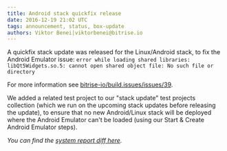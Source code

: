 ```yaml
---
title: Android stack quickfix release
date: 2016-12-19 21:02 UTC
tags: announcement, status, box-update
authors: Viktor Benei|viktorbenei@bitrise.io
---
```


A quickfix stack update was released for the Linux/Android stack,
to fix the Android Emulator issue:
`error while loading shared libraries: libQt5Widgets.so.5: cannot open shared object file: No such file or directory`

For more information see [bitrise-io/build.issues/issues/39](https://github.com/bitrise-io/build.issues/issues/39).

We added a related test project to our "stack update" test projects collection
(which we run on the upcoming stack updates before releasing the update),
to ensure that no new Android/Linux stack will be deployed where the Android Emulator
can't be loaded (using our Start & Create Android Emulator steps).

_You can find the
[system report diff here](https://github.com/bitrise-io/bitrise.io/pull/107/commits/e2b4bd6a12bc8bc15a2880127df8f8a51b9bc221)._
